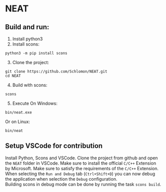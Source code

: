 # NEAT

## Build and run:
1. Install python3
2. Install scons:
```
python3 -m pip install scons
```
3. Clone the project:
```
git clone https://github.com/Schlomon/NEAT.git
cd NEAT
```
4. Build with scons:
```
scons
```
5. Execute
On Windows:
```
bin/neat.exe
```
Or on Linux:
```
bin/neat
```

## Setup VSCode for contribution
Install Python, Scons and VSCode. Clone the project from github and open the `NEAT` folder in VSCode.
Make sure to install the official `C/C++` Extension by Microsoft. Make sure to satisfy the requirements of the `C/C++` Extension.
<br>
When selecting the `Run and Debug` tab (`Ctrl+Shift+D`) you can now debug the application when selection the `Debug` configuration.
<br>
Building scons in debug mode can be done by running the task `scons build`.